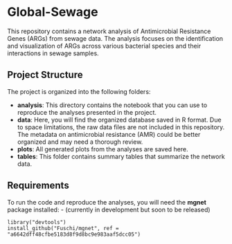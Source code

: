 # Global-Sewage

This repository contains a network analysis of Antimicrobial Resistance Genes (ARGs) from sewage data. The analysis focuses on the identification and visualization of ARGs across various bacterial species and their interactions in sewage samples.

## Project Structure

The project is organized into the following folders:

- **analysis**: This directory contains the notebook that you can use to reproduce the analyses presented in the project.
- **data**: Here, you will find the organized database saved in R format. Due to space limitations, the raw data files are not included in this repository. The metadata on antimicrobial resistance (AMR) could be better organized and may need a thorough review.
- **plots**: All generated plots from the analyses are saved here.
- **tables**: This folder contains summary tables that summarize the network data.

## Requirements

To run the code and reproduce the analyses, you will need the **mgnet** package installed: -  (currently in development but soon to be released)  

```
library("devtools")
install_github("Fuschi/mgnet", ref = "a6642dff48cfbe5183d8f9d8bc9e983aaf5dcc05")
```
